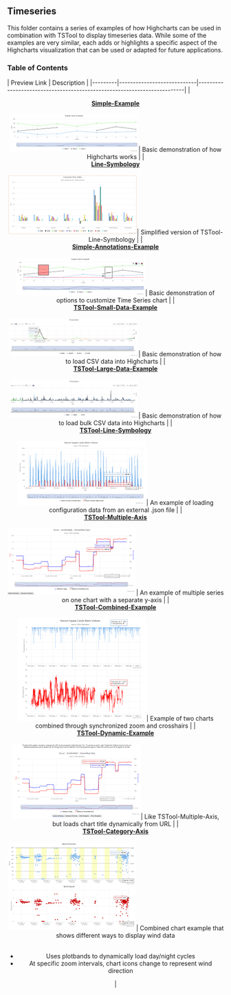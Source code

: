 ## Timeseries

This folder contains a series of examples of how Highcharts can be used in combination with TSTool to display timeseries data.  While some of the examples are very similar, each adds or highlights a specific aspect of the Highcharts visualization that can be used or adapted for future applications.

### Table of Contents

| Preview Link | Description |
|---------|----------------------------|-------------------------------------------------------------------------|
|<center>**[Simple-Example](simple-example)**<center><br>[![button](README-docs/simple-example.png)](simple-example)| Basic demonstration of how Highcharts works                             |
|<center>**[Line-Symbology](line-symbology)**<center><br>[![button](README-docs/line-symbology.png)](line-symbology)| Simplified version of TSTool-Line-Symbology                             |
|<center>**[Simple-Annotations-Example](simple-annotations-example)**<center><br>[![button](README-docs/simple-annotations-example.png)](simple-annotations-example)| Basic demonstration of options to customize Time Series chart           |
|<center>**[TSTool-Small-Data-Example](TSTool-Small-Data-Example)**<center><br>[![button](README-docs/TSTool-Small-Data-Example.png)](TSTool-Small-Data-Example)| Basic demonstration of how to load CSV data into Highcharts             |
|<center>**[TSTool-Large-Data-Example](TSTool-Large-Data-Example)**<center><br>[![button](README-docs/TSTool-Large-Data-Example.png)](TSTool-Large-Data-Example)| Basic demonstration of how to load bulk CSV data into Highcharts        |
|<center>**[TSTool-Line-Symbology](TSTool-Line-Symbology)**<center><br>[![button](README-docs/TS-Tool-line-symbology.png)](TSTool-line-symbology)| An example of loading configuration data from an external .json file    |
|<center>**[TSTool-Multiple-Axis](TSTool-Multiple-Axis)**<center><br>[![button](README-docs/TS-Tool-Multiple-Axis.png)](TSTool-Multiple-Axis)| An example of multiple series on one chart with a separate y-axis       |
|<center>**[TSTool-Combined-Example](TSTool-Combined-Example)**<center><br>[![button](README-docs/TS-Tool-Combined-Example.png)](TSTool-Combined-Example)| Example of two charts combined through synchronized zoom and crosshairs |
|<center>**[TSTool-Dynamic-Example](TSTool-Dynamic-Example)**<center><br>[![button](README-docs/TS-Tool-Dynamic-Example.png)](TSTool-Dynamic-Example)| Like TSTool-Multiple-Axis, but loads chart title dynamically from URL   |
|<center>**[TSTool-Category-Axis](TSTool-Category-Axis)**<center><br>[![button](README-docs/TS-Tool-Category-Axis.png)](TSTool-Category-Axis)| Combined chart example that shows different ways to display wind data <br><br> <ul><li>Uses plotbands to dynamically load day/night cycles</li><li>At specific zoom intervals, chart icons change to represent wind direction</li></ul>|
